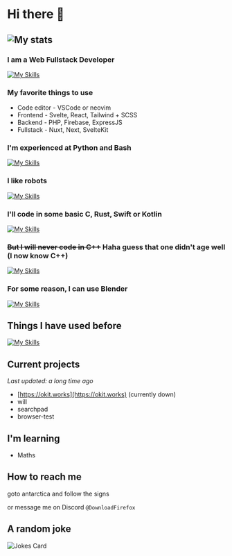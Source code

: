 # Hi there 👋

## ![My stats](https://github-readme-stats.vercel.app/api?username=uimaxbai&hide=prs,contribs)

### I am a Web Fullstack Developer

[![My Skills](https://skillicons.dev/icons?i=js,html,css,react,php,nodejs)](https://skillicons.dev)

### My favorite things to use

* Code editor - VSCode or neovim
* Frontend - Svelte, React, Tailwind + SCSS
* Backend - PHP, Firebase, ExpressJS
* Fullstack - Nuxt, Next, SvelteKit

### I'm experienced at Python and Bash

[![My Skills](https://skillicons.dev/icons?i=py,bash)](https://skillicons.dev)

### I like robots

[![My Skills](https://skillicons.dev/icons?i=arduino,py)](https://skillicons.dev)

### I'll code in some basic C, Rust, Swift or Kotlin

[![My Skills](https://skillicons.dev/icons?i=c,rust,swift,kotlin)](https://skillicons.dev)

### ~~But I will never code in C++~~ Haha guess that one didn't age well (I now know C++)

[![My Skills](https://skillicons.dev/icons?i=cpp)](https://skillicons.dev)

### For some reason, I can use Blender

[![My Skills](https://skillicons.dev/icons?i=blender)](https://skillicons.dev)


## Things I have used before

[![My Skills](https://skillicons.dev/icons?i=vscode,postman,atom,visualstudio,ps,linux,discord,github,replit,git,gitlab,cloudflare&perline=6)](https://skillicons.dev)

## Current projects

*Last updated: a long time ago*

- [https://okit.works](https://okit.works) (currently down)
- will
- searchpad
- browser-test

## I'm learning

- Maths

## How to reach me

goto antarctica and follow the signs

or message me on Discord `@DownloadFirefox`

## A random joke

![Jokes Card](https://readme-jokes.vercel.app/api?hideBorder)

<!--
**uimaxbai/uimaxbai** is a ✨ _special_ ✨ repository because its `README.md` (this file) appears on your GitHub profile.

Here are some ideas to get you started:

- 🔭 I’m currently working on ...
- 🌱 I’m currently learning ...
- 👯 I’m looking to collaborate on ...
- 🤔 I’m looking for help with ...
- 💬 Ask me about ...
- 📫 How to reach me: ...
- 😄 Pronouns: ...
- ⚡ Fun fact: ...
-->

